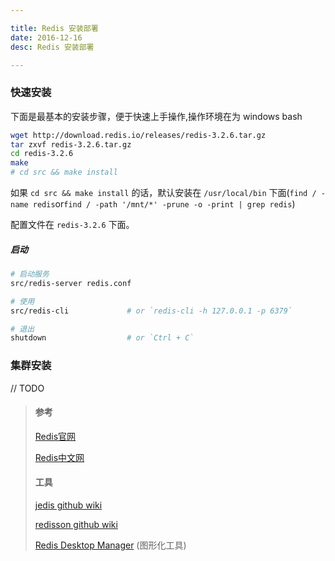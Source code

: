 ```yaml
---

title: Redis 安装部署
date: 2016-12-16
desc: Redis 安装部署

---
```




### 快速安装

下面是最基本的安装步骤，便于快速上手操作,操作环境在为 windows bash

```bash
wget http://download.redis.io/releases/redis-3.2.6.tar.gz
tar zxvf redis-3.2.6.tar.gz
cd redis-3.2.6
make
# cd src && make install
```

<!--more-->

如果 `cd src && make install` 的话，默认安装在 `/usr/local/bin` 下面(`find / -name redis`or`find / -path '/mnt/*' -prune -o -print | grep redis`)

配置文件在 `redis-3.2.6` 下面。

##### 启动
```bash
# 启动服务
src/redis-server redis.conf

# 使用
src/redis-cli             # or `redis-cli -h 127.0.0.1 -p 6379`

# 退出
shutdown                  # or `Ctrl + C`
```

### 集群安装
// TODO


> #### 参考
>
> [Redis官网](https://redis.io/download)
>
> [Redis中文网](http://www.redis.cn/download.html)
>
>#### 工具
>
> [jedis github wiki](https://github.com/xetorthio/jedis/wiki)
>
> [redisson github wiki](https://github.com/redisson/redisson/wiki/%E7%9B%AE%E5%BD%95)
>
> [Redis Desktop Manager](https://redisdesktop.com/download) (图形化工具)
>
>

